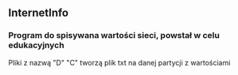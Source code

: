 <h2>InternetInfo</h2>
<h3>Program do spisywana wartości sieci, powstał w celu edukacyjnych</h3> 
<p>Pliki z nazwą "D" "C" tworzą plik txt na danej partycji z wartościami</p>
